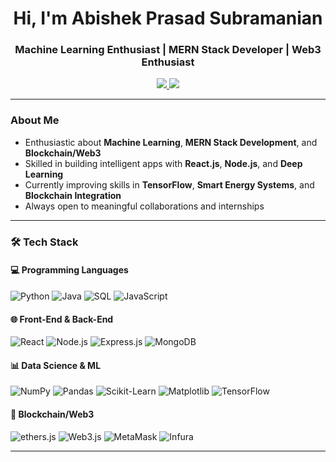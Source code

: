 <!-- Profile Header -->
<h1 align="center">Hi, I'm Abishek Prasad Subramanian</h1>
<h3 align="center">Machine Learning Enthusiast | MERN Stack Developer | Web3 Enthusiast</h3>

<p align="center">
  <a href="https://www.linkedin.com/in/abishek-prasad-subramanian">
    <img src="https://img.shields.io/badge/LinkedIn-Abishek%20Prasad-blue?style=flat-square&logo=linkedin" />
  </a>
  <a href="mailto:abishekarru@gmail.com">
    <img src="https://img.shields.io/badge/Gmail-abishekarru@gmail.com-red?style=flat-square&logo=gmail&logoColor=white" />
  </a>
</p>

---

### About Me
-  Enthusiastic about **Machine Learning**, **MERN Stack Development**, and **Blockchain/Web3**  
-  Skilled in building intelligent apps with **React.js**, **Node.js**, and **Deep Learning**  
-  Currently improving skills in **TensorFlow**, **Smart Energy Systems**, and **Blockchain Integration**  
-  Always open to meaningful collaborations and internships

---

### 🛠 Tech Stack

#### 💻 Programming Languages
![Python](https://img.shields.io/badge/Python-3776AB?style=flat&logo=python&logoColor=white)
![Java](https://img.shields.io/badge/Java-ED8B00?style=flat&logo=openjdk&logoColor=white)
![SQL](https://img.shields.io/badge/SQL-4479A1?style=flat&logo=postgresql&logoColor=white)
![JavaScript](https://img.shields.io/badge/JavaScript-F7DF1E?style=flat&logo=javascript&logoColor=black)

#### 🌐 Front-End & Back-End
![React](https://img.shields.io/badge/React-20232A?style=flat&logo=react&logoColor=61DAFB)
![Node.js](https://img.shields.io/badge/Node.js-339933?style=flat&logo=nodedotjs&logoColor=white)
![Express.js](https://img.shields.io/badge/Express.js-000000?style=flat&logo=express&logoColor=white)
![MongoDB](https://img.shields.io/badge/MongoDB-4EA94B?style=flat&logo=mongodb&logoColor=white)

#### 📊 Data Science & ML
![NumPy](https://img.shields.io/badge/Numpy-013243?style=flat&logo=numpy)
![Pandas](https://img.shields.io/badge/Pandas-150458?style=flat&logo=pandas)
![Scikit-Learn](https://img.shields.io/badge/scikit--learn-F7931E?style=flat&logo=scikit-learn&logoColor=white)
![Matplotlib](https://img.shields.io/badge/Matplotlib-11557C?style=flat&logo=matplotlib)
![TensorFlow](https://img.shields.io/badge/TensorFlow-FF6F00?style=flat&logo=tensorflow)

#### 🔗 Blockchain/Web3
![ethers.js](https://img.shields.io/badge/ethers.js-333333?style=flat&logo=ethereum)
![Web3.js](https://img.shields.io/badge/Web3.js-F16822?style=flat&logo=ethereum)
![MetaMask](https://img.shields.io/badge/MetaMask-F6851B?style=flat&logo=metamask&logoColor=white)
![Infura](https://img.shields.io/badge/Infura-EF3B3B?style=flat&logo=infura)

---
